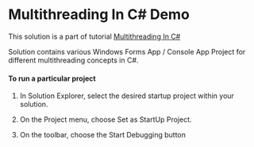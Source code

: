 # Multithreading In C# Demo


This solution is a part of tutorial [Multithreading In C#](https://kudchikarsk.github.io/multithreading-in-csharp/index.html)


Solution contains various Windows Forms App / Console App Project for different multithreading concepts in C#.


#### To run a particular project

  1. In Solution Explorer, select the desired startup project within your solution.

  2. On the Project menu, choose Set as StartUp Project.

  3. On the toolbar, choose the Start Debugging button
